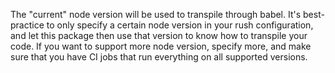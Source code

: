 The "current" node version will be used to transpile through babel. It's best-practice to only specify a certain node version in your rush configuration, and let this package then use that version to know how to transpile your code. If you want to support more node version, specify more, and make sure that you have CI jobs that run everything on all supported versions.